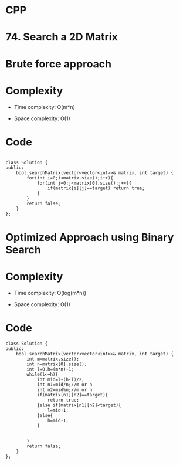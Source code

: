 # CPP
<!-- Describe your first thoughts on how to solve this problem. -->
# 74. Search a 2D Matrix

# Brute force approach
<!-- Describe your approach to solving the problem. -->
# Complexity
- Time complexity: O(m*n)
<!-- Add your time complexity here, e.g. $$O(n)$$ -->

- Space complexity: O(1)
<!-- Add your space complexity here, e.g. $$O(n)$$ -->

# Code
```

class Solution {
public:
    bool searchMatrix(vector<vector<int>>& matrix, int target) {
        for(int i=0;i<matrix.size();i++){
            for(int j=0;j<matrix[0].size();j++){
                if(matrix[i][j]==target) return true;
            }
        }
        return false;
    }
};
```
# Optimized Approach using Binary Search

# Complexity
- Time complexity: O(log(m*n))
<!-- Add your time complexity here, e.g. $$O(n)$$ -->

- Space complexity: O(1)
<!-- Add your space complexity here, e.g. $$O(n)$$ -->

# Code
```
class Solution {
public:
    bool searchMatrix(vector<vector<int>>& matrix, int target) {
        int m=matrix.size();
        int n=matrix[0].size();
        int l=0,h=(m*n)-1;
        while(l<=h){
            int mid=l+(h-l)/2;
            int n1=mid/n;//m or n
            int n2=mid%n;//m or n
            if(matrix[n1][n2]==target){
                return true;
            }else if(matrix[n1][n2]<target){
                l=mid+1;
            }else{
                h=mid-1;
            }


        }
        return false;
    }
};
```
